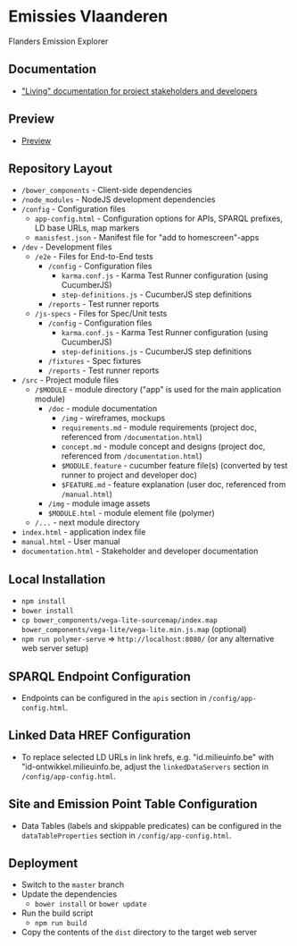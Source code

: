 # Emissies Vlaanderen

Flanders Emission Explorer

## Documentation

* ["Living" documentation for project stakeholders and developers](http://projects.bnowack.de/2016/06-emissies-vlaanderen/documentation.html)

## Preview

* [Preview](http://projects.bnowack.de/2016/06-emissies-vlaanderen/)

## Repository Layout

* `/bower_components`               - Client-side dependencies
* `/node_modules`                   - NodeJS development dependencies
* `/config`                         - Configuration files
    * `app-config.html`             - Configuration options for APIs, SPARQL prefixes, LD base URLs, map markers
    * `manisfest.json`              - Manifest file for "add to homescreen"-apps
* `/dev`                            - Development files
    * `/e2e`                        - Files for End-to-End tests
        * `/config`                 - Configuration files
            * `karma.conf.js`       - Karma Test Runner configuration (using CucumberJS)
            * `step-definitions.js` - CucumberJS step definitions
        * `/reports`                - Test runner reports
    * `/js-specs`                   - Files for Spec/Unit tests
        * `/config`                 - Configuration files
            * `karma.conf.js`       - Karma Test Runner configuration (using CucumberJS)
            * `step-definitions.js` - CucumberJS step definitions
        * `/fixtures`               - Spec fixtures
        * `/reports`                - Test runner reports
* `/src`                            - Project module files
    * `/$MODULE`                    - module directory ("app" is used for the main application module)
        * `/doc`                    - module documentation
            * `/img`                - wireframes, mockups
            * `requirements.md`     - module requirements (project doc, referenced from `/documentation.html`)
            * `concept.md`          - module concept and designs (project doc, referenced from `/documentation.html`)
            * `$MODULE.feature`     - cucumber feature file(s) (converted by test runner to project and developer doc)
            * `$FEATURE.md`         - feature explanation (user doc, referenced from `/manual.html`)
        * `/img`                    - module image assets
        * `$MODULE.html`            - module element file (polymer)
    * `/...`                        - next module directory
* `index.html`                      - application index file
* `manual.html`                     - User manual
* `documentation.html`              - Stakeholder and developer documentation

## Local Installation

* `npm install`
* `bower install`
* `cp bower_components/vega-lite-sourcemap/index.map bower_components/vega-lite/vega-lite.min.js.map` (optional)
* `npm run polymer-serve` => `http://localhost:8080/` (or any alternative web server setup)

## SPARQL Endpoint Configuration
  
* Endpoints can be configured in the `apis` section in `/config/app-config.html`.

## Linked Data HREF Configuration

* To replace selected LD URLs in link hrefs, e.g. "id.milieuinfo.be" with "id-ontwikkel.milieuinfo.be,
  adjust the `linkedDataServers` section in `/config/app-config.html`.

## Site and Emission Point Table Configuration

* Data Tables (labels and skippable predicates) can be configured in the `dataTableProperties` section in `/config/app-config.html`.

## Deployment

* Switch to the `master` branch
* Update the dependencies
    * `bower install` or `bower update`
* Run the build script
    * `npm run build`
* Copy the contents of the `dist` directory to the target web server
